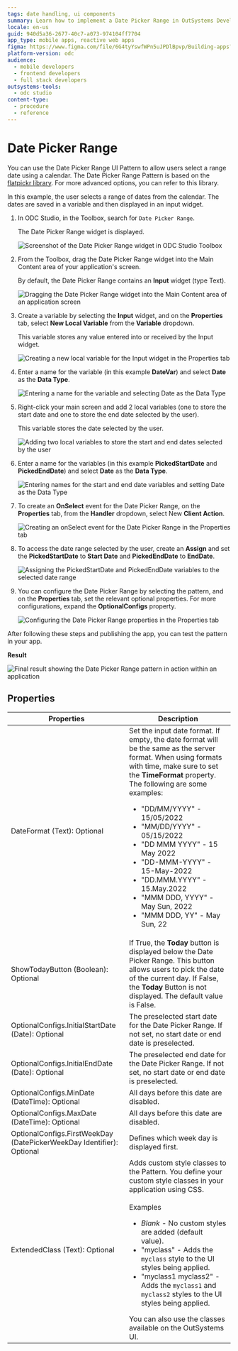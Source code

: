 ```yaml
---
tags: date handling, ui components
summary: Learn how to implement a Date Picker Range in OutSystems Developer Cloud (ODC) using the flatpickr library for selecting date ranges.
locale: en-us
guid: 940d5a36-2677-40c7-a073-974104ff7704
app_type: mobile apps, reactive web apps
figma: https://www.figma.com/file/6G4tyYswfWPn5uJPDlBpvp/Building-apps?type=design&node-id=3203%3A14106&t=ZwHw8hXeFhwYsO5V-1
platform-version: odc
audience:
  - mobile developers
  - frontend developers
  - full stack developers
outsystems-tools:
  - odc studio
content-type:
  - procedure
  - reference
---
```


# Date Picker Range

You can use the Date Picker Range UI Pattern to allow users select a range date using a calendar. The Date Picker Range Pattern is based on the [flatpickr library](https://flatpickr.js.org/). For more advanced options, you can refer to this library.

In this example, the user selects a range of dates from the calendar. The dates are saved in a variable and then displayed in an input widget.

1. In ODC Studio, in the Toolbox, search for `Date Picker Range`.

    The Date Picker Range widget is displayed.

    ![Screenshot of the Date Picker Range widget in ODC Studio Toolbox](images/datepickerrange-widget-ss.png "Date Picker Range Widget")

1. From the Toolbox, drag the Date Picker Range widget into the Main Content area of your application's screen.

    By default, the Date Picker Range contains an **Input** widget (type Text).

    ![Dragging the Date Picker Range widget into the Main Content area of an application screen](images/datepickerrange-drag-ss.png "Dragging Date Picker Range Widget")

1. Create a variable by selecting the **Input** widget, and on the **Properties** tab, select **New Local Variable** from the **Variable** dropdown.

    This variable stores any value entered into or received by the Input widget.

    ![Creating a new local variable for the Input widget in the Properties tab](images/datepickerrange-inputvar-ss.png "Creating a New Variable")

1. Enter a name for the variable (in this example **DateVar**) and select **Date** as the **Data Type**.

    ![Entering a name for the variable and selecting Date as the Data Type](images/datepickerrange-datevar-ss.png "Naming the Variable and Setting Data Type")

1. Right-click your main screen and add 2 local variables (one to store the start date and one to store the end date selected by the user).

    This variable stores the date selected by the user.

    ![Adding two local variables to store the start and end dates selected by the user](images/datepickerrange-addvar-ss.png "Adding Local Variables")

1. Enter a name for the variables (in this example **PickedStartDate** and **PickedEndDate**) and select **Date** as the **Data Type**.

    ![Entering names for the start and end date variables and setting Date as the Data Type](images/datepickerrange-pickedstart-pickedend-ss.png "Naming Start and End Date Variables")
   

1. To create an **OnSelect** event for the Date Picker Range, on the **Properties** tab, from the **Handler** dropdown, select New **Client Action**.

    ![Creating an onSelect event for the Date Picker Range in the Properties tab](images/datepickerrange-handler-ss.png "Creating onSelect Event")

1. To access the date range selected by the user, create an **Assign** and set the **PickedStartDate** to **Start Date** and **PickedEndDate** to **EndDate**.

    ![Assigning the PickedStartDate and PickedEndDate variables to the selected date range](images/datepickerrange-assign-ss.png "Assigning Variable Values")

1. You can configure the Date Picker Range by selecting the pattern, and on the **Properties** tab, set the relevant optional properties. For more configurations, expand the **OptionalConfigs** property.

    ![Configuring the Date Picker Range properties in the Properties tab](images/datepickerrange-properties-ss.png "Setting Properties for Date Picker widget Range")

After following these steps and publishing the app, you can test the pattern in your app.

**Result**

![Final result showing the Date Picker Range pattern in action within an application](images/datepickerrange-result.png "Date Picker pattern Range Result")

## Properties

| Properties                                                            | Description                                                                                                                                                                                                                                                                                                                                                                                                                                                                                                                                                                                                                           |
|-----------------------------------------------------------------------|---------------------------------------------------------------------------------------------------------------------------------------------------------------------------------------------------------------------------------------------------------------------------------------------------------------------------------------------------------------------------------------------------------------------------------------------------------------------------------------------------------------------------------------------------------------------------------------------------------------------------------------|
| DateFormat (Text): Optional                                           | Set the input date format. If empty, the date format will be the same as the server format. When using formats with time, make sure to set the **TimeFormat** property. The following are some examples:<ul><li>"DD/MM/YYYY" - 15/05/2022 </li> <li>"MM/DD/YYYY" - 05/15/2022</li><li>"DD MMM YYYY" - 15 May 2022</li><li>"DD-MMM-YYYY" - 15-May-2022</li><li>"DD.MMM.YYYY" - 15.May.2022</li><li>"MMM DDD, YYYY" - May Sun, 2022</li><li>"MMM DDD, YY" - May Sun, 22</li></ul>                                                                                                                                                       |
| ShowTodayButton (Boolean): Optional                                   | If True, the **Today** button is displayed below the Date Picker Range.  This button allows users to pick the date of the current day. If False, the **Today** Button is not displayed. The default value is False.                                                                                                                                                                                                                                                                                                                                                                                                                   |
| OptionalConfigs.InitialStartDate (Date): Optional                     | The preselected start date for the Date Picker Range. If not set, no start date or end date is preselected.                                                                                                                                                                                                                                                                                                                                                                                                                                                                                                                           |
| OptionalConfigs.InitialEndDate (Date): Optional                       | The preselected end date for the Date Picker Range. If not set, no start date or end date is preselected.                                                                                                                                                                                                                                                                                                                                                                                                                                                                                                                             |
| OptionalConfigs.MinDate (DateTime): Optional                          | All days before this date are disabled.                                                                                                                                                                                                                                                                                                                                                                                                                                                                                                                                                                                               |
| OptionalConfigs.MaxDate (DateTime): Optional                          | All days before this date are disabled.                                                                                                                                                                                                                                                                                                                                                                                                                                                                                                                                                                                               |
| OptionalConfigs.FirstWeekDay (DatePickerWeekDay Identifier): Optional | Defines which week day is displayed first.                                                                                                                                                                                                                                                                                                                                                                                                                                                                                                                                                                                            |
| ExtendedClass (Text): Optional                                        | Adds custom style classes to the Pattern. You define your custom style classes in your application using CSS. <br/><br/>Examples <ul><li>_Blank_ - No custom styles are added (default value).</li><li>"myclass" - Adds the ``myclass`` style to the UI styles being applied.</li><li>"myclass1 myclass2" - Adds the ``myclass1`` and ``myclass2`` styles to the UI styles being applied.</li></ul>You can also use the classes available on the OutSystems UI. |
